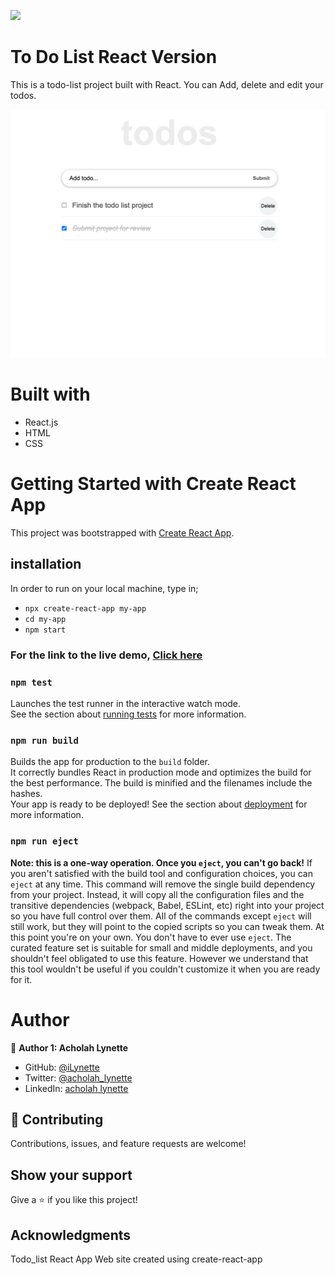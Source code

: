 ![](https://img.shields.io/badge/Microverse-blueviolet)
# To Do List React Version
This is a todo-list project built with React. You can Add, delete and edit your todos.

![screenshot](./todolist.png)

# Built with
- React.js
- HTML
- CSS

# Getting Started with Create React App
This project was bootstrapped with [Create React App](https://github.com/facebook/create-react-app).

## installation
In order to run on your local machine, type in;

- `npx create-react-app my-app`
- `cd my-app`
- `npm start`

### For the link to the live demo, [Click here](https://ilynette.github.io/todo_list_react/)

### `npm test`
Launches the test runner in the interactive watch mode.\
See the section about [running tests](https://facebook.github.io/create-react-app/docs/running-tests) for more information.
### `npm run build`
Builds the app for production to the `build` folder.\
It correctly bundles React in production mode and optimizes the build for the best performance.
The build is minified and the filenames include the hashes.\
Your app is ready to be deployed!
See the section about [deployment](https://facebook.github.io/create-react-app/docs/deployment) for more information.
### `npm run eject`
**Note: this is a one-way operation. Once you `eject`, you can't go back!**
If you aren't satisfied with the build tool and configuration choices, you can `eject` at any time. This command will remove the single build dependency from your project.
Instead, it will copy all the configuration files and the transitive dependencies (webpack, Babel, ESLint, etc) right into your project so you have full control over them. All of the commands except `eject` will still work, but they will point to the copied scripts so you can tweak them. At this point you're on your own.
You don't have to ever use `eject`. The curated feature set is suitable for small and middle deployments, and you shouldn't feel obligated to use this feature. However we understand that this tool wouldn't be useful if you couldn't customize it when you are ready for it.

# Author
:bust_in_silhouette: **Author 1: Acholah Lynette**
- GitHub: [@iLynette](https://github.com/iLynette)
- Twitter: [@acholah_lynette](https://twitter.com/acholah_lynette)
- LinkedIn: [acholah lynette](https://www.linkedin.com/in/lynette-acholah/)

## :handshake: Contributing
Contributions, issues, and feature requests are welcome!
## Show your support
Give a :star:️ if you like this project!
## Acknowledgments

Todo_list React App
Web site created using create-react-app